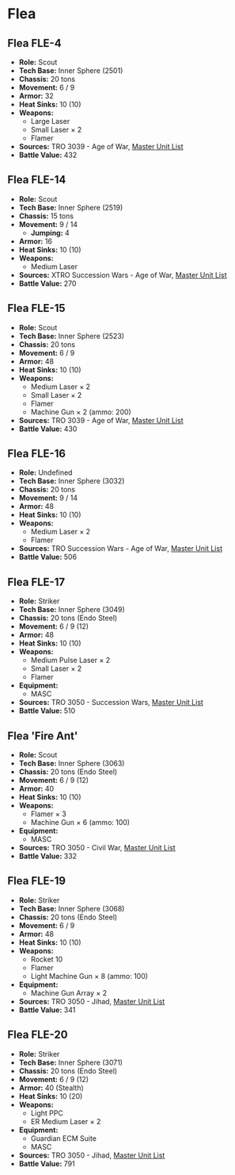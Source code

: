 # Flea
## Flea FLE-4
- **Role:** Scout
- **Tech Base:** Inner Sphere (2501)
- **Chassis:** 20 tons
- **Movement:** 6 / 9
- **Armor:** 32
- **Heat Sinks:** 10 (10)
- **Weapons:**
  - Large Laser
  - Small Laser × 2
  - Flamer
- **Sources:** TRO 3039 - Age of War, [Master Unit List](http://masterunitlist.info/Unit/Details/1140/flea-fle-4)
- **Battle Value:** 432

## Flea FLE-14
- **Role:** Scout
- **Tech Base:** Inner Sphere (2519)
- **Chassis:** 15 tons
- **Movement:** 9 / 14
  - **Jumping:** 4
- **Armor:** 16
- **Heat Sinks:** 10 (10)
- **Weapons:**
  - Medium Laser
- **Sources:** XTRO Succession Wars - Age of War, [Master Unit List](http://masterunitlist.info/Unit/Details/5769/flea-fle-14)
- **Battle Value:** 270

## Flea FLE-15
- **Role:** Scout
- **Tech Base:** Inner Sphere (2523)
- **Chassis:** 20 tons
- **Movement:** 6 / 9
- **Armor:** 48
- **Heat Sinks:** 10 (10)
- **Weapons:**
  - Medium Laser × 2
  - Small Laser × 2
  - Flamer
  - Machine Gun × 2 (ammo: 200)
- **Sources:** TRO 3039 - Age of War, [Master Unit List](http://masterunitlist.info/Unit/Details/1136/flea-fle-15)
- **Battle Value:** 430

## Flea FLE-16
- **Role:** Undefined
- **Tech Base:** Inner Sphere (3032)
- **Chassis:** 20 tons
- **Movement:** 9 / 14
- **Armor:** 48
- **Heat Sinks:** 10 (10)
- **Weapons:**
  - Medium Laser × 2
  - Flamer
- **Sources:** TRO Succession Wars - Age of War, [Master Unit List](http://masterunitlist.info/Unit/Details/7427/flea-fle-16)
- **Battle Value:** 506

## Flea FLE-17
- **Role:** Striker
- **Tech Base:** Inner Sphere (3049)
- **Chassis:** 20 tons (Endo Steel)
- **Movement:** 6 / 9 (12)
- **Armor:** 48
- **Heat Sinks:** 10 (10)
- **Weapons:**
  - Medium Pulse Laser × 2
  - Small Laser × 2
  - Flamer
- **Equipment:**
  - MASC
- **Sources:** TRO 3050 - Succession Wars, [Master Unit List](http://masterunitlist.info/Unit/Details/1137/flea-fle-17)
- **Battle Value:** 510

## Flea 'Fire Ant'
- **Role:** Scout
- **Tech Base:** Inner Sphere (3063)
- **Chassis:** 20 tons (Endo Steel)
- **Movement:** 6 / 9 (12)
- **Armor:** 40
- **Heat Sinks:** 10 (10)
- **Weapons:**
  - Flamer × 3
  - Machine Gun × 6 (ammo: 100)
- **Equipment:**
  - MASC
- **Sources:** TRO 3050 - Civil War, [Master Unit List](http://masterunitlist.info/Unit/Details/1135/flea-fire-ant)
- **Battle Value:** 332

## Flea FLE-19
- **Role:** Striker
- **Tech Base:** Inner Sphere (3068)
- **Chassis:** 20 tons (Endo Steel)
- **Movement:** 6 / 9
- **Armor:** 48
- **Heat Sinks:** 10 (10)
- **Weapons:**
  - Rocket 10
  - Flamer
  - Light Machine Gun × 8 (ammo: 100)
- **Equipment:**
  - Machine Gun Array × 2
- **Sources:** TRO 3050 - Jihad, [Master Unit List](http://masterunitlist.info/Unit/Details/1138/flea-fle-19)
- **Battle Value:** 341

## Flea FLE-20
- **Role:** Striker
- **Tech Base:** Inner Sphere (3071)
- **Chassis:** 20 tons (Endo Steel)
- **Movement:** 6 / 9 (12)
- **Armor:** 40 (Stealth)
- **Heat Sinks:** 10 (20)
- **Weapons:**
  - Light PPC
  - ER Medium Laser × 2
- **Equipment:**
  - Guardian ECM Suite
  - MASC
- **Sources:** TRO 3050 - Jihad, [Master Unit List](http://masterunitlist.info/Unit/Details/1139/flea-fle-20)
- **Battle Value:** 791

